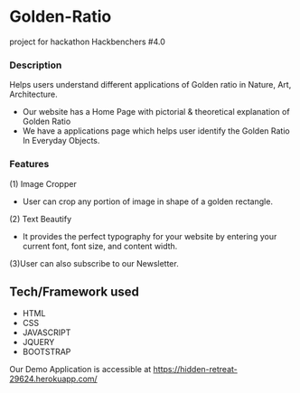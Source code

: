# Golden-Ratio
project for hackathon Hackbenchers #4.0

### Description
Helps users understand different applications of Golden ratio in Nature, Art, Architecture.

+ Our website has a Home Page with pictorial & theoretical explanation of Golden Ratio
+ We have a applications page which helps user identify the Golden Ratio In Everyday Objects.

### Features
(1) Image Cropper
 + User can crop any portion of image in shape of a golden rectangle.

(2) Text Beautify
 + It provides the perfect typography for your website by entering your current font, font size, and content width.
 
(3)User can also subscribe to our Newsletter.

## Tech/Framework used
+ HTML
+ CSS
+ JAVASCRIPT
+ JQUERY
+ BOOTSTRAP


Our Demo Application is accessible at https://hidden-retreat-29624.herokuapp.com/

